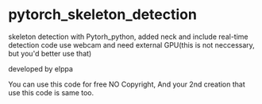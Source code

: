 # pytorch_skeleton_detection
skeleton detection with Pytorh_python, added neck and include real-time detection code
use webcam and need external GPU(this is not neccessary, but you'd better use that)



developed by elppa


You can use this code for free 
NO Copyright, And your 2nd creation that use this code is same too.

